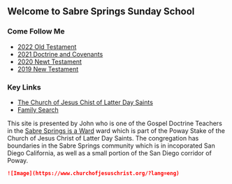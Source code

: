 ## Welcome to Sabre Springs Sunday School

### Come Follow Me
* [2022 Old Testament](https://abn.churchofjesuschrist.org/study/manual/come-follow-me-for-sunday-school-old-testament-2022?lang=eng)
* [2021 Doctrine and Covenants](https://abn.churchofjesuschrist.org/study/manual/come-follow-me-for-sunday-school-doctrine-and-covenants-2021?lang=eng)
* [2020 Newt Testament](https://abn.churchofjesuschrist.org/study/manual/come-follow-me-for-sunday-school-book-of-mormon-2020?lang=eng)
* [2019 New Testament](https://abn.churchofjesuschrist.org/study/manual/come-follow-me-for-sunday-school-new-testament-2019?lang=eng)

### Key Links
* [The Church of Jesus Chist of Latter Day Saints](https://www.churchofjesuschrist.org/?lang=eng)
* [Family Search](https://www.familysearch.org/)



This site is presented by John who is one of the Gospel Doctrine Teachers in the [Sabre Springs is a Ward](https://www.churchofjesuschrist.org/comeuntochrist/requests/church/find-a-church/results?location=11310+Spring+Meadow+Ln%2C+San+Diego+CA) ward which is part of the Poway Stake of the Church of Jesus Christ of Latter Day Saints.   The congregation has boundaries in the Sabre Springs community which is in incoporated San Diego California, as well as a small portion of the San Diego corridor of Poway.

```markdown
![Image](https://www.churchofjesuschrist.org/?lang=eng)
```
